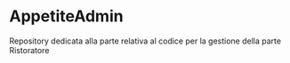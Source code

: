 # AppetiteAdmin
Repository dedicata alla parte relativa al codice per la gestione della parte Ristoratore
